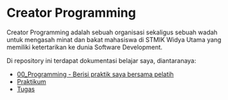 # Creator Programming

Creator Programming adalah sebuah organisasi sekaligus sebuah wadah untuk mengasah minat dan bakat mahasiswa di STMIK Widya Utama yang memiliki ketertarikan ke dunia Software Development.

Di repository ini terdapat dokumentasi belajar saya, diantaranaya:
- [00_Programming - Berisi praktik saya bersama pelatih](./00_Programming/)
- [Praktikum](./Praktikum/)
- [Tugas](./Tugas/)